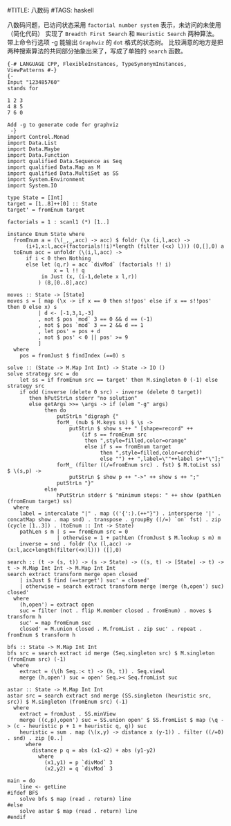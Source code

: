 #TITLE: 八数码
#TAGS: haskell

八数码问题，已访问状态采用 `factorial number system` 表示，未访问的未使用（简化代码）
实现了 `Breadth First Search` 和 `Heuristic Search` 两种算法。
带上命令行选项 -g 能输出 `Graphviz` 的 `dot` 格式的状态树。
比较满意的地方是把两种搜索算法的共同部分抽象出来了，写成了单独的 `search` 函数。

    {-# LANGUAGE CPP, FlexibleInstances, TypeSynonymInstances, ViewPatterns #-}
    {-
    Input "123485760"
    stands for

    1 2 3
    4 8 5
    7 6 0

    Add -g to generate code for graphviz
     -}
    import Control.Monad
    import Data.List
    import Data.Maybe
    import Data.Function
    import qualified Data.Sequence as Seq
    import qualified Data.Map as M
    import qualified Data.MultiSet as SS
    import System.Environment
    import System.IO

    type State = [Int]
    target = [1..8]++[0] :: State
    target' = fromEnum target

    factorials = 1 : scanl1 (*) [1..]

    instance Enum State where
      fromEnum a = (\(_,_,acc) -> acc) $ foldr (\x (i,l,acc) ->
          (i+1,x:l,acc+(factorials!!i)*length (filter (<x) l))) (0,[],0) a
      toEnum acc = unfoldr (\(i,l,acc) ->
          if i < 0 then Nothing
          else let (q,r) = acc `divMod` (factorials !! i)
                   x = l !! q
               in Just (x, (i-1,delete x l,r))
              ) (8,[0..8],acc)

    moves :: State -> [State]
    moves s = [ map (\x -> if x == 0 then s!!pos' else if x == s!!pos' then 0 else x) s
              | d <- [-1,3,1,-3]
              , not $ pos `mod` 3 == 0 && d == (-1)
              , not $ pos `mod` 3 == 2 && d == 1
              , let pos' = pos + d
              , not $ pos' < 0 || pos' >= 9
              ]
      where
        pos = fromJust $ findIndex (==0) s

    solve :: (State -> M.Map Int Int) -> State -> IO ()
    solve strategy src = do
        let ss = if fromEnum src == target' then M.singleton 0 (-1) else strategy src
        if odd (inverse (delete 0 src) - inverse (delete 0 target))
           then hPutStrLn stderr "no solution"
           else getArgs >>= \args -> if (elem "-g" args)
                then do
                    putStrLn "digraph {"
                    forM_ (nub $ M.keys ss) $ \s ->
                        putStrLn $ show s ++ " [shape=record" ++
                            (if s == fromEnum src
                             then ",style=filled,color=orange"
                             else if s == fromEnum target
                                  then ",style=filled,color=orchid"
                                  else "") ++ ",label=\""++label s++"\"];"
                    forM_ (filter ((/=fromEnum src) . fst) $ M.toList ss) $ \(s,p) ->
                        putStrLn $ show p ++ "->" ++ show s ++ ";"
                    putStrLn "}"
                else
                    hPutStrLn stderr $ "minimum steps: " ++ show (pathLen (fromEnum target) ss)
      where
        label = intercalate "|" . map (('{':).(++"}") . intersperse '|' . concatMap show . map snd) . transpose . groupBy ((/=) `on` fst) . zip (cycle [1..3]) . (toEnum :: Int -> State)
        pathLen s m | s == fromEnum src = 0
                    | otherwise = 1 + pathLen (fromJust $ M.lookup s m) m
        inverse = snd . foldr (\x (l,acc) -> (x:l,acc+length(filter(<x)l))) ([],0)

    search :: (t -> (s, t)) -> (s -> State) -> ((s, t) -> [State] -> t) -> t -> M.Map Int Int -> M.Map Int Int
    search extract transform merge open closed
        | isJust $ find (==target') suc' = closed'
        | otherwise = search extract transform merge (merge (h,open') suc) closed'
      where
        (h,open') = extract open
        suc = filter (not . flip M.member closed . fromEnum) . moves $ transform h
        suc' = map fromEnum suc
        closed' = M.union closed . M.fromList . zip suc' . repeat . fromEnum $ transform h

    bfs :: State -> M.Map Int Int
    bfs src = search extract id merge (Seq.singleton src) $ M.singleton (fromEnum src) (-1)
      where
        extract = (\(h Seq.:< t) -> (h, t)) . Seq.viewl
        merge (h,open') suc = open' Seq.>< Seq.fromList suc

    astar :: State -> M.Map Int Int
    astar src = search extract snd merge (SS.singleton (heuristic src, src)) $ M.singleton (fromEnum src) (-1)
      where
        extract = fromJust . SS.minView
        merge ((c,p),open') suc = SS.union open' $ SS.fromList $ map (\q -> (c - heuristic p + 1 + heuristic q, q)) suc
        heuristic = sum . map (\(x,y) -> distance x (y-1)) . filter ((/=0) . snd) . zip [0..]
          where
            distance p q = abs (x1-x2) + abs (y1-y2)
              where
                (x1,y1) = p `divMod` 3
                (x2,y2) = q `divMod` 3

    main = do
        line <- getLine
    #ifdef BFS
        solve bfs $ map (read . return) line
    #else
        solve astar $ map (read . return) line
    #endif
